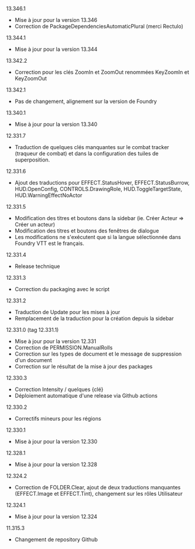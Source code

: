 13.346.1
- Mise à jour pour la version 13.346
- Correction de PackageDependenciesAutomaticPlural (merci Rectulo)

13.344.1
- Mise à jour pour la version 13.344

13.342.2
- Correction pour les clés ZoomIn et ZoomOut renommées KeyZoomIn et KeyZoomOut

13.342.1
- Pas de changement, alignement sur la version de Foundry

13.340.1
- Mise à jour pour la version 13.340

12.331.7
- Traduction de quelques clés manquantes sur le combat tracker (traqueur de combat) et dans la configuration des tuiles de superposition.

12.331.6
- Ajout des traductions pour EFFECT.StatusHover, EFFECT.StatusBurrow, HUD.OpenConfig, CONTROLS.DrawingRole, HUD.ToggleTargetState, HUD.WarningEffectNoActor

12.331.5
- Modification des titres et boutons dans la sidebar (ie. Créer Acteur => Créer un acteur)
- Modification des titres et boutons des fenêtres de dialogue
- Les modifications ne s'exécutent que si la langue sélectionnée dans Foundry VTT est le français.

12.331.4
- Release technique

12.331.3
- Correction du packaging avec le script

12.331.2
- Traduction de Update pour les mises à jour
- Remplacement de la traduction pour la création depuis la sidebar

12.331.0 (tag 12.331.1)
- Mise à jour pour la version 12.331
- Correction de PERMISSION.ManualRolls
- Correction sur les types de document et le message de suppression d'un document
- Correction sur le résultat de la mise à jour des packages

12.330.3
- Correction Intensity / quelques {clé}
- Déploiement automatique d'une release via Github actions

12.330.2
- Correctifs mineurs pour les régions

12.330.1
- Mise à jour pour la version 12.330

12.328.1
- Mise à jour pour la version 12.328

12.324.2
- Correction de FOLDER.Clear, ajout de deux traductions manquantes (EFFECT.Image et EFFECT.Tint), changement sur les rôles Utilisateur

12.324.1
- Mise à jour pour la version 12.324

11.315.3
- Changement de repository Github
